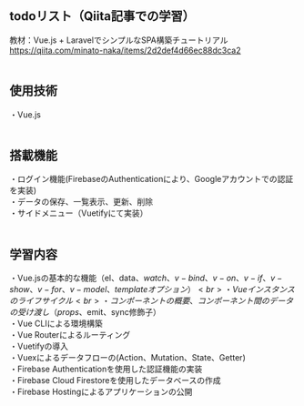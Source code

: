 ## todoリスト（Qiita記事での学習）
教材：Vue.js + LaravelでシンプルなSPA構築チュートリアル<br>
https://qiita.com/minato-naka/items/2d2def4d66ec88dc3ca2
<br><br>

## 使用技術
・Vue.js 
<br><br>

## 搭載機能
・ログイン機能(FirebaseのAuthenticationにより、Googleアカウントでの認証を実装)<br>
・データの保存、一覧表示、更新、削除<br>
・サイドメニュー（Vuetifyにて実装）
<br><br>

## 学習内容
・Vue.jsの基本的な機能（el、data、$watch、v-bind、v-on、v-if、v-show、v-for、v-model、templateオプション）<br>
・Vueインスタンスのライフサイクル<br>
・コンポーネントの概要、コンポーネント間のデータの受け渡し（props、$emit、sync修飾子）<br>
・Vue CLIによる環境構築<br>
・Vue Routerによるルーティング<br>
・Vuetifyの導入<br>
・Vuexによるデータフローの(Action、Mutation、State、Getter)<br>
・Firebase Authenticationを使用した認証機能の実装<br>
・Firebase Cloud Firestoreを使用したデータベースの作成<br>
・Firebase Hostingによるアプリケーションの公開
